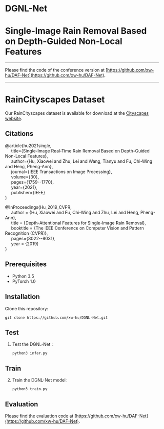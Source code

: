 # DGNL-Net

# Single-Image Rain Removal Based on Depth-Guided Non-Local Features

***

Please find the code of the conference version at [https://github.com/xw-hu/DAF-Net](https://github.com/xw-hu/DAF-Net).      

***

# RainCityscapes Dataset

Our RainCityscapes dataset is available for download at the [Cityscapes website](https://www.cityscapes-dataset.com/downloads/).

## Citations

@article{hu2021single,                    
&nbsp;&nbsp;&nbsp;&nbsp;   title={Single-Image Real-Time Rain Removal Based on Depth-Guided Non-Local Features},                
&nbsp;&nbsp;&nbsp;&nbsp;   author={Hu, Xiaowei and Zhu, Lei and Wang, Tianyu and Fu, Chi-Wing and Heng, Pheng-Ann},               
&nbsp;&nbsp;&nbsp;&nbsp;   journal={IEEE Transactions on Image Processing},              
&nbsp;&nbsp;&nbsp;&nbsp;   volume={30},                
&nbsp;&nbsp;&nbsp;&nbsp;   pages={1759--1770},            
&nbsp;&nbsp;&nbsp;&nbsp;   year={2021},              
&nbsp;&nbsp;&nbsp;&nbsp;   publisher={IEEE}              
}

@InProceedings{Hu_2019_CVPR,      
&nbsp;&nbsp;&nbsp;&nbsp;  author = {Hu, Xiaowei and Fu, Chi-Wing and Zhu, Lei and Heng, Pheng-Ann},      
&nbsp;&nbsp;&nbsp;&nbsp;  title = {Depth-Attentional Features for Single-Image Rain Removal},      
&nbsp;&nbsp;&nbsp;&nbsp;  booktitle = {The IEEE Conference on Computer Vision and Pattern Recognition (CVPR)},      
&nbsp;&nbsp;&nbsp;&nbsp;  pages={8022--8031},      
&nbsp;&nbsp;&nbsp;&nbsp;  year = {2019}      
}

## Prerequisites
* Python 3.5
* PyTorch 1.0
        
## Installation

Clone this repository:          
   ```shell
   git clone https://github.com/xw-hu/DGNL-Net.git
   ```

## Test   
1. Test the DGNL-Net :
   ```shell
   python3 infer.py    
   ```

## Train

2. Train the DGNL-Net model:
   ```shell
   python3 train.py    
   ```


## Evaluation

Please find the evaluation code at [https://github.com/xw-hu/DAF-Net](https://github.com/xw-hu/DAF-Net).                                 

